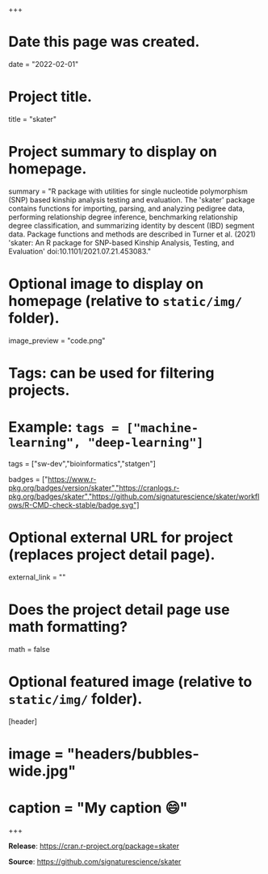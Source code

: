 +++
# Date this page was created.
date = "2022-02-01"

# Project title.
title = "skater"

# Project summary to display on homepage.
summary = "R package with utilities for single nucleotide polymorphism (SNP) based kinship analysis testing and evaluation. The 'skater' package contains functions for importing, parsing, and analyzing pedigree data, performing relationship degree inference, benchmarking relationship degree classification, and summarizing identity by descent (IBD) segment data. Package functions and methods are described in Turner et al. (2021) 'skater: An R package for SNP-based Kinship Analysis, Testing, and Evaluation' doi:10.1101/2021.07.21.453083."

# Optional image to display on homepage (relative to `static/img/` folder).
image_preview = "code.png"

# Tags: can be used for filtering projects.
# Example: `tags = ["machine-learning", "deep-learning"]`
tags = ["sw-dev","bioinformatics","statgen"]

badges = ["https://www.r-pkg.org/badges/version/skater","https://cranlogs.r-pkg.org/badges/skater","https://github.com/signaturescience/skater/workflows/R-CMD-check-stable/badge.svg"]

# Optional external URL for project (replaces project detail page).
external_link = ""

# Does the project detail page use math formatting?
math = false

# Optional featured image (relative to `static/img/` folder).
[header]
# image = "headers/bubbles-wide.jpg"
# caption = "My caption :smile:"

+++

**Release**: https://cran.r-project.org/package=skater

**Source**: https://github.com/signaturescience/skater
